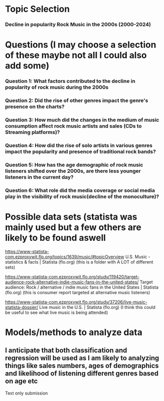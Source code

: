 # Topic Selection

### Decline in popularity Rock Music in the 2000s (2000-2024)

# Questions (I may choose a selection of these maybe not all I could also add some)
### Question 1: What factors contributed to the decline in popularity of rock music during the 2000s

### Question 2: Did the rise of other genres impact the genre's presence on the charts?

### Question 3: How much did the changes in the medium of music consumption affect rock music artists and sales (CDs to Streaming platforms)?

### Question 4: How did the rise of solo artists in various genres impact the popularity and presence of traditional rock bands?  

### Question 5: How has the age demographic of rock music listeners shifted over the 2000s, are there less younger listeners in the current day?

### Question 6: What role did the media coverage or social media play in the visibility of rock music(decline of the monoculture)?

# Possible data sets (statista was mainly used but a few others are likely to be found aswell


https://www-statista-com.ezproxywit.flo.org/topics/1639/music/#topicOverview
U.S. Music - statistics & facts | Statista (flo.org) (this is a folder with A LOT of different sets)

https://www-statista-com.ezproxywit.flo.org/study/119420/target-audience-rock-alternative-indie-music-fans-in-the-united-states/
Target audience: Rock / alternative / indie music fans in the United States | Statista (flo.org) (this is consumer report targeted at alternative music listeners)

https://www-statista-com.ezproxywit.flo.org/study/37206/live-music-statista-dossier/
Live music in the U.S. | Statista (flo.org) (I think this could be useful to see what live music is being attended)

# Models/methods to analyze data

## I anticipate that both classification and regression will be used as I am likely to analyzing things like sales numbers, ages of demographics and likelihood of listening different genres based on age etc
Text only submission
